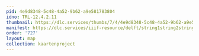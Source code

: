 ```yaml
---
pid: 4e9d8348-5c48-4a52-9b62-a9e581783804
idno: TRL-12.4.2.11
thumbnail: https://dlc.services/thumbs/7/4/4e9d8348-5c48-4a52-9b62-a9e581783804/full/400,339/0/default.jpg
manifest: https://dlc.services/iiif-resource/delft/string1string2string3/kaartenproject-2007/TRL-12.4.2.11
order: '727'
layout: map
collection: kaartenproject
---
```

